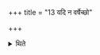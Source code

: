 +++
title = "13 यदि न वर्षेच्छो"

+++

<details><summary>थिते</summary>

13. If it does not rain then he should take out the materials for the three offerings beginning with one to (Agni) Dhāmacchad (consisting)of black-rice (and perform these atfering).  
</details>
